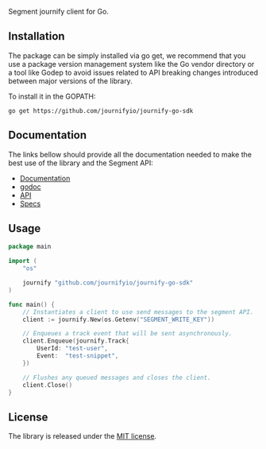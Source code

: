 Segment journify client for Go.

## Installation

The package can be simply installed via go get, we recommend that you use a
package version management system like the Go vendor directory or a tool like
Godep to avoid issues related to API breaking changes introduced between major
versions of the library.

To install it in the GOPATH:
```
go get https://github.com/journifyio/journify-go-sdk
```

## Documentation

The links bellow should provide all the documentation needed to make the best
use of the library and the Segment API:

- [Documentation](https://segment.com/docs/libraries/go/)
- [godoc](https://godoc.org/gopkg.in/journifyio/journify-go-sdk)
- [API](https://segment.com/docs/libraries/http/)
- [Specs](https://segment.com/docs/spec/)

## Usage

```go
package main

import (
    "os"

    journify "github.com/journifyio/journify-go-sdk"
)

func main() {
    // Instantiates a client to use send messages to the segment API.
    client := journify.New(os.Getenv("SEGMENT_WRITE_KEY"))

    // Enqueues a track event that will be sent asynchronously.
    client.Enqueue(journify.Track{
        UserId: "test-user",
        Event:  "test-snippet",
    })

    // Flushes any queued messages and closes the client.
    client.Close()
}
```

## License

The library is released under the [MIT license](License.md).
